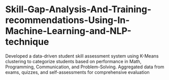 # Skill-Gap-Analysis-And-Training-recommendations-Using-In-Machine-Learning-and-NLP-technique
Developed a data-driven student skill assessment system using K-Means clustering to categorize students based on performance in Math, Programming, Communication, and Problem-Solving. Aggregated data from exams, quizzes, and self-assessments for comprehensive evaluation
